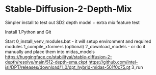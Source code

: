 # Stable-Diffusion-2-Depth-Mix
 Simpler install to test out SD2 depth model + extra mix feature test

Install
1.Python and Git

Start
0_install_venv_modules.bat - it will setup environment and required modules
1_compile_xformers (optional)
2_download_models - or do it manually and place them into midas_models
https://huggingface.co/stabilityai/stable-diffusion-2-depth/resolve/main/512-depth-ema.ckpt
https://github.com/intel-isl/DPT/releases/download/1_0/dpt_hybrid-midas-501f0c75.pt
3_run

